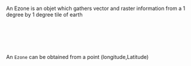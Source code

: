 ```python

```

An Ezone is an objet which gathers vector and raster information from a 1 degree
by 1 degree tile of earth

```python

```

```python

```

```python

```

```python

```

```python

```

```python

```

An `Ezone` can be obtained from a point (longitude,Latitude)

```python

```

```python

```

```python

```

```python

```
